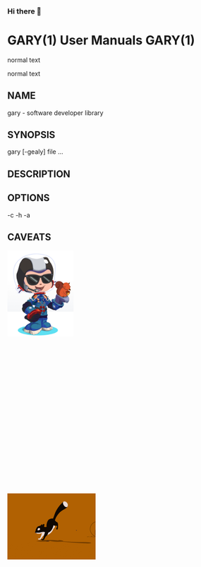 ### Hi there 👋

# GARY(1) User Manuals GARY(1)

normal text

normal text

## NAME

gary - software developer library

## SYNOPSIS

gary [-gealy] file ...

## DESCRIPTION

## OPTIONS

-c
-h
-a

## CAVEATS


<img src="./assets/octocat-avatar.jpg" width="150"> <img height="350" hspace="300"/> <img src="./assets/running-sql.gif" width="200">

<!--
**GaryGealy/GaryGealy** is a ✨ _special_ ✨ repository because its `README.md` (this file) appears on your GitHub profile.

Here are some ideas to get you started:

- 🔭 I’m currently working on ...
- 🌱 I’m currently learning ...
- 👯 I’m looking to collaborate on ...
- 🤔 I’m looking for help with ...
- 💬 Ask me about ...
- 📫 How to reach me: ...
- 😄 Pronouns: ...
- ⚡ Fun fact: ...
-->
